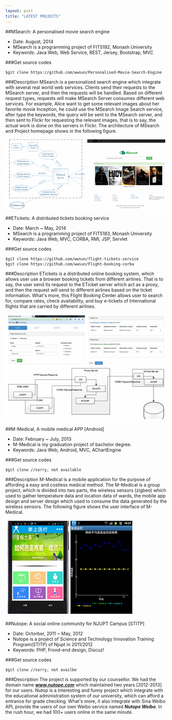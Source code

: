 ```yaml
---
layout: post
title: "LATEST PROJECTS"
---
```

##MSearch: A personalised movie search engine

- Date: August, 2014
- MSearch is a programming project of FIT5192, Monash University
- Keywords: Java Web, Web Service, REST, Jersey, Bootstrap, MVC

###Get source codes

	$git clone https://github.com/wwsun/Personalised-Movie-Search-Engine	

###Description
MSearch is a personalized search engine which integrate with several real world web services. Clients send their requests to the MSearch server, and then the requests will be handled. Based on different request types, requests will make MSearch Server consumes different web services. For example, Alice want to get some relevant images about her favorite movie Inception, he could use the MSearch Image Search service, after type the keywords, the query will be sent to the MSearch server, and then sent to Flickr for requesting the relevant images, that is to say, the actual work is done on the servers in Flickr. The architecture of MSearch and Project homepage shows in the following figure.

![MSearch](/img/project/msearch.jpg "Figure: MSearch")

##ETickets: A distributed tickets booking service

- Date: March ~ May, 2014
- MSearch is a programming project of FIT5183, Monash University
- Keywords: Java Web, MVC, CORBA, RMI, JSP, Servlet

###Get source codes

	$git clone https://github.com/wwsun/flight-tickets-service
	$git clone https://github.com/wwsun/Flight-booking-corba

###Description
ETickets is a distributed online booking system, which allows user use a browser booking tickets from different airlines. That is to say, the user send its request to the ETicket server which act as a proxy, and then the request will send to different airlines based on the ticket information. What's more, this Flight Booking Center allows user to search for, compare rates, check availability, and buy e-tickets of International flights that are carried by different airlines.

![ETickets](/img/project/etickets.jpg "Figure: Etickets")

##M-Medical, A mobile medical APP [Android]
- Date: February ~ July, 2013
- M-Medical is my graduation project of bachelor degree.
- Keywords: Java Web, Android, MVC, AChartEngine

###Get source codes

	$git clone //sorry, not available

###Description
M-Medical is a mobile application for the purpose of affording a easy and costless medical method. The M-Medical is a group project, which is divided into two parts, the wireless sensors (zigbee) which used to gather temperature data and location data of wards, the mobile app design and server design which used to consume the data generated by the wireless sensors. The following figure shows the user interface of M-Medical. 

![EMedical](/img/project/emedical.jpg "Figure: Etickets")

##Nutope: A social online community for NJUPT Campus [STITP]
- Date: Octorber, 2011 ~ May, 2012
- Nutope is a project of Science and Technology Innovation Training Program(STITP) of Njupt in 2011/2012
- Keywords: PHP, Frond-end design, Discuz!

###Get source codes

	$git clone //sorry, not availbe

###Description
The project is supported by our counsellor. We had the domain name ***www.nutope.com*** which maintained two years [2012-2013] for our users. Nutop is a interesting and funny project which integrate with the educational administration system of our university, which can afford a entrance for grade checking. What's more, it also integrate with Sina Weibo API, provide the users of our own Weibo service named ***Nutope Weibo***. In the rush hour, we had 100+ users online in the same minute.